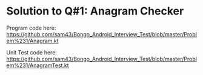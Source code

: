 # Solution to Q#1: Anagram Checker

Program code here: https://github.com/sam43/Bongo_Android_Interview_Test/blob/master/Problem%231/Anagram.kt

Unit Test code here: https://github.com/sam43/Bongo_Android_Interview_Test/blob/master/Problem%231/AnagramTest.kt
